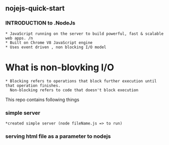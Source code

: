 ## nojejs-quick-start

### INTRODUCTION to .NodeJs
	* JavaScript running on the server to build powerful, fast & scalable web apps. /n
	* Built on Chrome V8 JavaScript engine
	* Uses event driven , non blocking I/O model

# What is non-blovking I/O
	* Blocking refers to operations that block further execution until that operation finishes. 
	  Non-blocking refers to code that doesn't block execution	

This repo contains following things

### simple server
	*created simple server (node fileName.js => to run)

### serving html file as a parameter to nodejs
	

